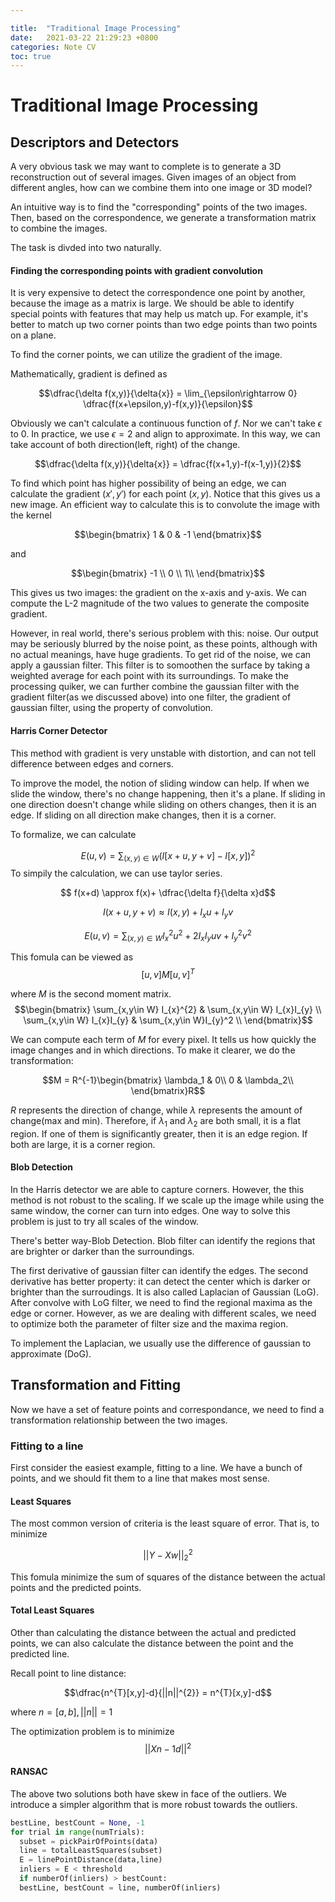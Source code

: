 ```yaml
---

title:  "Traditional Image Processing"
date:   2021-03-22 21:29:23 +0800
categories: Note CV
toc: true
---
```



# Traditional Image Processing
## Descriptors and Detectors

A very obvious task we may want to complete is to generate a 3D reconstruction out of several images. Given images of an object from different angles, how can we combine them into one image or 3D model?

An intuitive way is to find the "corresponding" points of the two images. Then, based on the correspondence, we generate a transformation matrix to combine the images.

The task is divded into two naturally.


#### Finding the corresponding points with gradient convolution
It is very expensive to detect the correspondence one point by another, because the image as a matrix is large. We should be able to identify special points with features that may help us match up. For example, it's better to match up two corner points than two edge points than two points on a plane.

To find the corner points, we can utilize the gradient of the image.

Mathematically, gradient is defined as

$$\dfrac{\delta f(x,y)}{\delta{x}} = \lim_{\epsilon\rightarrow 0} \dfrac{f(x+\epsilon,y)-f(x,y)}{\epsilon}$$

Obviously we can't calculate a continuous function of $f$. Nor we can't take $\epsilon$ to 0. In practice, we use $\epsilon = 2$ and align to approximate. In this way, we can take account of both direction(left, right) of the change.

$$\dfrac{\delta f(x,y)}{\delta{x}} =  \dfrac{f(x+1,y)-f(x-1,y)}{2}$$



To find which point has higher possibility of being an edge, we can calculate the gradient $(x', y')$ for each point $(x,y)$. Notice that this gives us a new image. An efficient way to calculate this is to convolute the image with the kernel 

$$\begin{bmatrix}
1 & 0 & -1
\end{bmatrix}$$

and 

$$\begin{bmatrix}
-1 \\
0 \\
1\\
\end{bmatrix}$$

This gives us two images: the gradient on the x-axis and y-axis. We can compute the L-2 magnitude of the two values to generate the composite gradient.

However, in real world, there's serious problem with this: noise. Our output may be seriously blurred by the noise point, as these points, although with no actual meanings, have huge gradients. To get rid of the noise, we can apply a gaussian filter. This filter is to somoothen the surface by taking a weighted average for each point with its surroundings. To make the processing quiker, we can further combine the gaussian filter with the gradient filter(as we discussed above) into one filter, the gradient of gaussian filter, using the property of convolution.


#### Harris Corner Detector
This method with gradient is very unstable with distortion, and can not tell difference between edges and corners.

To improve the model, the notion of sliding window can help. If when we slide the window, there's no change happening, then it's a plane. If sliding in one direction doesn't change while sliding on others changes, then it is an edge. If sliding on all direction make changes, then it is a corner.

To formalize, we can calculate

$$E(u,v) = \sum_{(x,y)\in W}(I[x+u, y+v]-I[x,y])^{2}$$
To simpily the calculation, we can use taylor series.

$$ f(x+d) \approx f(x)+ \dfrac{\delta f}{\delta x}d$$

$$ I(x+u, y+v)\approx I(x,y) + I_{x}u + I_{y}v $$

$$ E(u,v)  = \sum_{(x,y)\in W} I_{x}^{2}u^2+2I_{x}I_{y}uv + I_{y}^2v^2$$

This fomula can be viewed as
$$[u,v]M[u,v]^{T}$$

where $M$ is the second moment matrix. 
$$\begin{bmatrix}
\sum_{x,y\in W} I_{x}^{2} & \sum_{x,y\in W} I_{x}I_{y} \\
\sum_{x,y\in W} I_{x}I_{y} & \sum_{x,y\in W}I_{y}^2 \\
\end{bmatrix}$$

We can compute each term of $M$ for every pixel. It tells us how quickly the image changes and in which directions. To make it clearer, we do the transformation:


$$M = R^{-1}\begin{bmatrix}
  \lambda_1 & 0\\
  0 & \lambda_2\\
\end{bmatrix}R$$

$R$ represents the direction of change, while $\lambda$ represents the amount of change(max and min). Therefore, if $\lambda_1$ and $\lambda_2$ are both small, it is a flat region. If one of them is significantly greater, then it is an edge region. If both are large, it is a corner region.


#### Blob Detection
In the Harris detector we are able to capture corners. However, the this method is not robust to the scaling. If we scale up the image while using the same window, the corner can turn into edges. One way to solve this problem is just to try all scales of the window.

There's better way-Blob Detection. Blob filter can identify the regions that are brighter or darker than the surroundings.

The first derivative of gaussian filter can identify the edges. The second derivative has better property: it can detect the center which is darker or brighter than the surroudings. It is also called Laplacian of Gaussian (LoG). After convolve with LoG filter, we need to find the regional maxima as the edge or corner. However, as we are dealing with different scales, we need to optimize both the parameter of filter size and the maxima region.

To implement the Laplacian, we usually use the difference of gaussian to approximate (DoG).




## Transformation and Fitting


Now we have a set of feature points and correspondance, we need to find a transformation relationship between the two images.

### Fitting to a line
First consider the easiest example, fitting to a line. We have a bunch of points, and we should fit them to a line that makes most sense.

#### Least Squares

The most common version of criteria is the least square of error. That is, to minimize

$$||Y-Xw||^{2}_{2}$$

This fomula minimize the sum of squares of the distance between the actual points and the predicted points.

#### Total Least Squares

Other than calculating the distance between the actual and predicted points, we can also calculate the distance between the point and the predicted line.

Recall point to line distance:

$$\dfrac{n^{T}[x,y]-d}{||n||^{2}} = n^{T}[x,y]-d$$

where $n = [a,b], ||n|| = 1$

The optimization problem is to minimize
$$||Xn-1d||^2$$


#### RANSAC

The above two solutions both have skew in face of the outliers. We introduce a  simpler algorithm that is more robust towards the outliers.

```py
bestLine, bestCount = None, -1
for trial in range(numTrials):
  subset = pickPairOfPoints(data) 
  line = totalLeastSquares(subset) 
  E = linePointDistance(data,line) 
  inliers = E < threshold
  if numberOf(inliers) > bestCount:
  bestLine, bestCount = line, numberOf(inliers)
```
